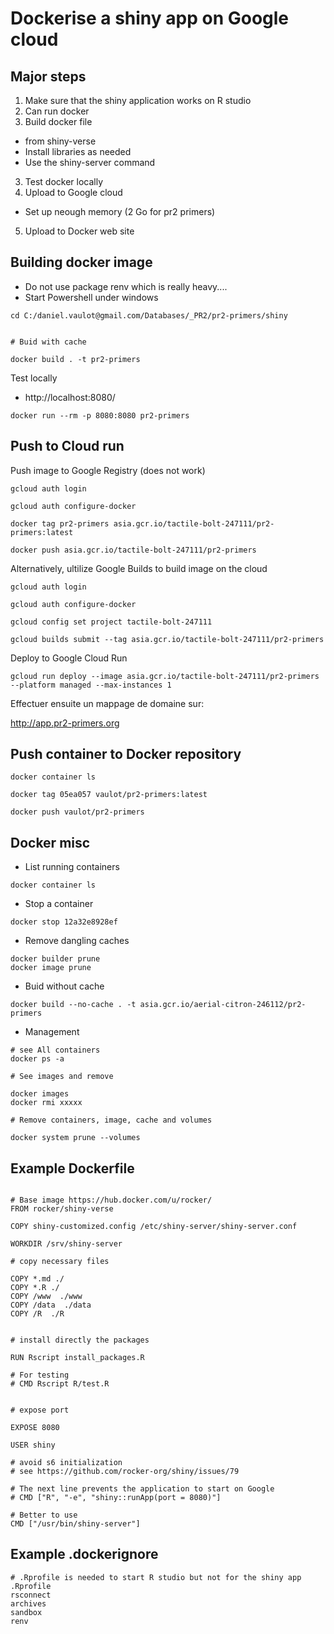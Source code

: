 # Dockerise a shiny app on Google cloud

## Major steps

1. Make sure that the shiny application works on R studio
1. Can run docker 
2. Build docker file 
  * from shiny-verse
  * Install libraries as needed
  * Use the shiny-server command
3. Test docker locally
4. Upload to Google cloud
  * Set up neough memory (2 Go for pr2 primers)
5. Upload to Docker web site

## Building docker image

* Do not use package renv which is really heavy....
* Start Powershell under windows

```
cd C:/daniel.vaulot@gmail.com/Databases/_PR2/pr2-primers/shiny


# Buid with cache

docker build . -t pr2-primers

```

Test locally

* http://localhost:8080/

```
docker run --rm -p 8080:8080 pr2-primers
```

## Push to Cloud run

Push image to Google Registry (does not work)
```
gcloud auth login

gcloud auth configure-docker

docker tag pr2-primers asia.gcr.io/tactile-bolt-247111/pr2-primers:latest

docker push asia.gcr.io/tactile-bolt-247111/pr2-primers
```

Alternatively, ultilize Google Builds to build image on the cloud

```
gcloud auth login

gcloud auth configure-docker

gcloud config set project tactile-bolt-247111

gcloud builds submit --tag asia.gcr.io/tactile-bolt-247111/pr2-primers
```

Deploy to Google Cloud Run

```
gcloud run deploy --image asia.gcr.io/tactile-bolt-247111/pr2-primers --platform managed --max-instances 1
```

Effectuer ensuite un mappage de domaine sur:

http://app.pr2-primers.org

## Push container to Docker repository

```
docker container ls

docker tag 05ea057 vaulot/pr2-primers:latest

docker push vaulot/pr2-primers
```

## Docker misc

* List running containers

```
docker container ls
```

* Stop a container
```
docker stop 12a32e8928ef
```

* Remove dangling caches
```
docker builder prune
docker image prune
```

* Buid without cache
```
docker build --no-cache . -t asia.gcr.io/aerial-citron-246112/pr2-primers
```

* Management

```
# see All containers
docker ps -a

# See images and remove

docker images
docker rmi xxxxx

# Remove containers, image, cache and volumes

docker system prune --volumes
```

## Example Dockerfile

```

# Base image https://hub.docker.com/u/rocker/
FROM rocker/shiny-verse

COPY shiny-customized.config /etc/shiny-server/shiny-server.conf

WORKDIR /srv/shiny-server

# copy necessary files

COPY *.md ./
COPY *.R ./
COPY /www  ./www
COPY /data  ./data
COPY /R  ./R


# install directly the packages

RUN Rscript install_packages.R

# For testing
# CMD Rscript R/test.R


# expose port

EXPOSE 8080

USER shiny

# avoid s6 initialization
# see https://github.com/rocker-org/shiny/issues/79

# The next line prevents the application to start on Google
# CMD ["R", "-e", "shiny::runApp(port = 8080)"]

# Better to use
CMD ["/usr/bin/shiny-server"]

```

## Example .dockerignore


```
# .Rprofile is needed to start R studio but not for the shiny app
.Rprofile
rsconnect
archives
sandbox
renv
```